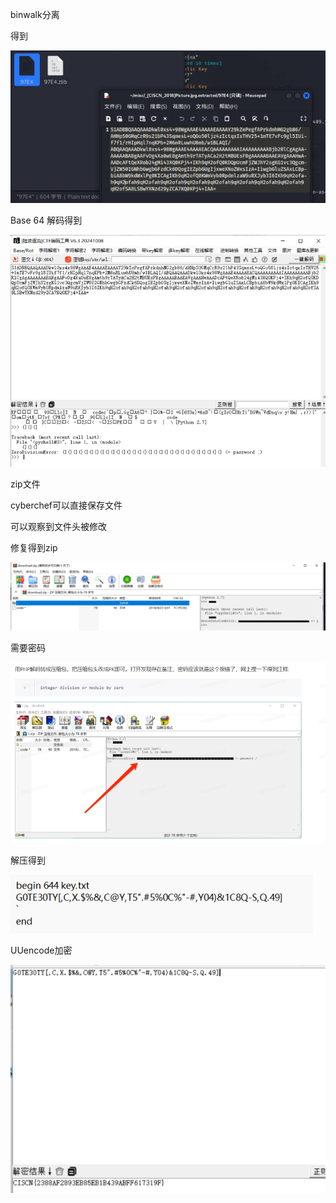 binwalk分离

得到

 

![img](./assets/wps184.jpg) 

 

 

Base 64 解码得到

![img](./assets/wps185.jpg) 

zip文件

cyberchef可以直接保存文件

可以观察到文件头被修改

修复得到zip

![img](./assets/wps186.jpg) 

需要密码

![img](./assets/wps187.jpg) 

解压得到

![img](./assets/wps188.jpg) 

 

UUencode加密

![img](./assets/wps189.jpg) 

 